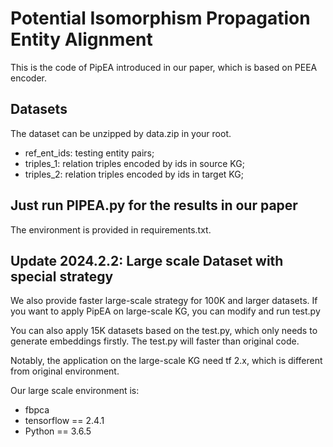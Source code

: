 # Potential Isomorphism Propagation Entity Alignment
This is the code of PipEA introduced in our paper, which is based on PEEA encoder.

## Datasets

The dataset can be unzipped by data.zip in your root.

* ref_ent_ids: testing entity pairs;
* triples_1: relation triples encoded by ids in source KG;
* triples_2: relation triples encoded by ids in target KG;


## Just run PIPEA.py for the results in our paper

The environment is provided in requirements.txt.

## Update 2024.2.2: Large scale Dataset with special strategy

We also provide faster large-scale strategy for 100K and larger datasets. If you want to apply PipEA on large-scale KG, you can modify and run test.py

You can also apply 15K datasets based on the test.py, which only needs to generate embeddings firstly. The test.py will faster than original code.

Notably, the application on the large-scale KG need tf 2.x, which is different from original environment.

Our large scale environment is:
* fbpca
* tensorflow == 2.4.1
* Python == 3.6.5


